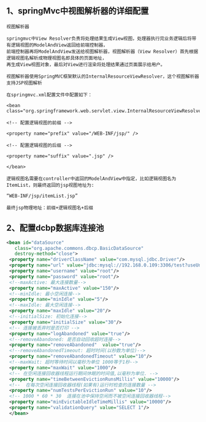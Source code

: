 ## 1、springMvc中视图解析器的详细配置
    视图解析器

    springmvc中View Resolver负责将处理结果生成View视图，处理器执行完业务逻辑后将带有逻辑视图的ModelAndView返回给前端控制器，
    前端控制器再将ModelAndView发送给视图解析器，视图解析器（View Resolver）首先根据逻辑视图名解析成物理视图名即具体的页面地址，
    再生成View视图对象，最后对View进行渲染将处理结果通过页面展示给用户。
    
    视图解析器使用SpringMVC框架默认的InternalResourceViewResolver，这个视图解析器支持JSP视图解析
    
    在springmvc.xml配置文件中配置如下：
    
    <bean class="org.springframework.web.servlet.view.InternalResourceViewResolver">
    
    <!-- 配置逻辑视图的前缀 -->
    
    <property name="prefix" value="/WEB-INF/jsp/" />
    
    <!-- 配置逻辑视图的后缀 -->
    
    <property name="suffix" value=".jsp" />
    
    </bean>
    
    逻辑视图名需要在controller中返回的ModelAndView中指定，比如逻辑视图名为ItemList，则最终返回的jsp视图地址为:
    
    “WEB-INF/jsp/itemList.jsp”
    
    最终jsp物理地址：前缀+逻辑视图名+后缀

## 2、配置dcbp数据库连接池
   ```xml
   <bean id="dataSource"
      class="org.apache.commons.dbcp.BasicDataSource"
      destroy-method="close">
    <property name="driverClassName" value="com.mysql.jdbc.Driver"/>
    <property name="url" value="jdbc:mysql://192.168.0.109:3306/test?useUnicode=true&characterEncoding=UTF-8"/>
    <property name="username" value="root"/>
    <property name="password" value="root"/>
    <!--maxActive: 最大连接数量--> 
    <property name="maxActive" value="150"/>
    <!--minIdle: 最小空闲连接--> 
    <property name="minIdle" value="5"/>
    <!--maxIdle: 最大空闲连接--> 
    <property name="maxIdle" value="20"/>
    <!--initialSize: 初始化连接--> 
    <property name="initialSize" value="30"/>
    <!-- 连接被丢弃时是否打印 -->
    <property name="logAbandoned" value="true"/>
    <!--removeAbandoned: 是否自动回收超时连接--> 
    <property name="removeAbandoned"  value="true"/>
    <!--removeAbandonedTimeout: 超时时间(以秒数为单位)--> 
    <property name="removeAbandonedTimeout" value="10"/>
    <!--maxWait: 超时等待时间以毫秒为单位 1000等于1秒-->
    <property name="maxWait" value="1000"/>
    <!-- 在空闲连接回收器线程运行期间休眠的时间值,以毫秒为单位. -->
    <property name="timeBetweenEvictionRunsMillis" value="10000"/>
    <!--  在每次空闲连接回收器线程(如果有)运行时检查的连接数量 -->
    <property name="numTestsPerEvictionRun" value="10"/>
    <!-- 1000 * 60 * 30  连接在池中保持空闲而不被空闲连接回收器线程-->
    <property name="minEvictableIdleTimeMillis" value="10000"/>
    <property name="validationQuery" value="SELECT 1"/>
    </bean>
   ```
